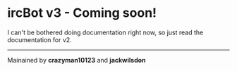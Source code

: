 ircBot v3 - Coming soon!
========================
I can't be bothered doing documentation right now, so just read the documentation for v2.

***

Mainained by **crazyman10123** and **jackwilsdon**
